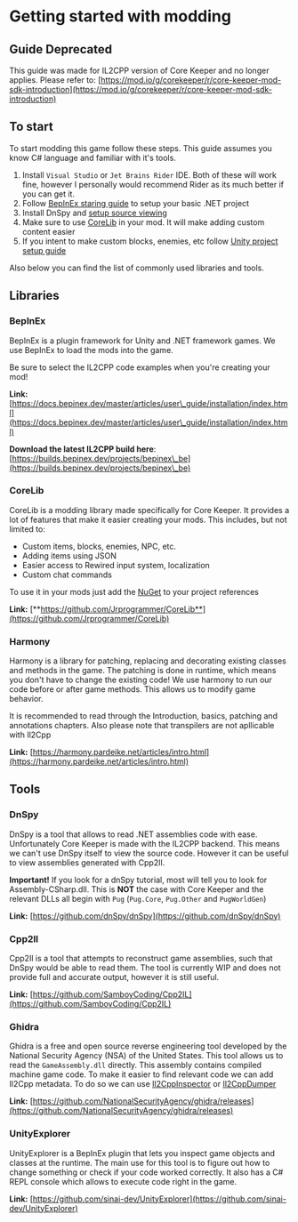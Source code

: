 # Getting started with modding

## Guide Deprecated

This guide was made for IL2CPP version of Core Keeper and no longer applies. Please refer to: [https://mod.io/g/corekeeper/r/core-keeper-mod-sdk-introduction](https://mod.io/g/corekeeper/r/core-keeper-mod-sdk-introduction)

## To start

To start modding this game follow these steps. This guide assumes you know C# language and familiar with it's tools.&#x20;

1. Install `Visual Studio` or `Jet Brains Rider` IDE. Both of these will work fine, however I personally would recommend Rider as its much better if you can get it.
2. Follow [BepInEx staring guide](https://docs.bepinex.dev/master/articles/dev\_guide/plugin\_tutorial/index.html) to setup your basic .NET project
3. Install DnSpy and [setup source viewing](how-to-view-game-source-code.md)
4. Make sure to use [CoreLib](https://github.com/Jrprogrammer/CoreLib) in your mod. It will make adding custom content easier
5. If you intent to make custom blocks, enemies, etc follow [Unity project setup guide](getting-the-assets-in-unity.md)

Also below you can find the list of commonly used libraries and tools.

## Libraries

### BepInEx

BepInEx is a plugin framework for Unity and .NET framework games. We use BepInEx to load the mods into the game.

Be sure to select the IL2CPP code examples when you're creating your mod!

**Link:** [https://docs.bepinex.dev/master/articles/user\_guide/installation/index.html](https://docs.bepinex.dev/master/articles/user\_guide/installation/index.html)

**Download the latest IL2CPP build here**: [https://builds.bepinex.dev/projects/bepinex\_be](https://builds.bepinex.dev/projects/bepinex\_be)

### CoreLib

CoreLib is a modding library made specifically for Core Keeper. It provides a lot of features that make it easier creating your mods. This includes, but not limited to:

* Custom items, blocks, enemies, NPC, etc.
* Adding items using JSON
* Easier access to Rewired input system, localization
* Custom chat commands

To use it in your mods just add the [NuGet](https://www.nuget.org/packages/CoreKeeper.Modding.CoreLib/) to your project references

**Link:** [**https://github.com/Jrprogrammer/CoreLib**](https://github.com/Jrprogrammer/CoreLib)

### Harmony

Harmony is a library for patching, replacing and decorating existing classes and methods in the game. The patching is done in runtime, which means you don't have to change the existing code! We use harmony to run our code before or after game methods. This allows us to modify game behavior.

It is recommended to read through the Introduction, basics, patching and annotations chapters. Also please note that transpilers are not apllicable with Il2Cpp

**Link:** [https://harmony.pardeike.net/articles/intro.html](https://harmony.pardeike.net/articles/intro.html)

## Tools

### DnSpy

DnSpy is a tool that allows to read .NET assemblies code with ease. Unfortunately Core Keeper is made with the IL2CPP backend. This means we can't use DnSpy itself to view the source code. However it can be useful to view assemblies generated with Cpp2Il.

**Important!** If you look for a dnSpy tutorial, most will tell you to look for Assembly-CSharp.dll. This is **NOT** the case with Core Keeper and the relevant DLLs all begin with `Pug` (`Pug.Core`, `Pug.Other` and `PugWorldGen`)

**Link:** [https://github.com/dnSpy/dnSpy](https://github.com/dnSpy/dnSpy)

### Cpp2Il

Cpp2Il is a tool that attempts to reconstruct game assemblies, such that DnSpy would be able to read them. The tool is currently WIP and does not provide full and accurate output, however it is still useful.

**Link:** [https://github.com/SamboyCoding/Cpp2IL](https://github.com/SamboyCoding/Cpp2IL)

### Ghidra

Ghidra is a free and open source reverse engineering tool developed by the National Security Agency (NSA) of the United States. This tool allows us to read the `GameAssembly.dll` directly. This assembly contains compiled machine game code. To make it easier to find relevant code we can add Il2Cpp metadata. To do so we can use [Il2CppInspector](https://github.com/djkaty/Il2CppInspector) or [Il2CppDumper](https://github.com/Perfare/Il2CppDumper)

**Link:** [https://github.com/NationalSecurityAgency/ghidra/releases](https://github.com/NationalSecurityAgency/ghidra/releases)

### UnityExplorer

UnityExplorer is a BepInEx plugin that lets you inspect game objects and classes at the runtime. The main use for this tool is to figure out how to change something or check if your code worked correctly. It also has a C# REPL console which allows to execute code right in the game.

**Link:** [https://github.com/sinai-dev/UnityExplorer](https://github.com/sinai-dev/UnityExplorer)
